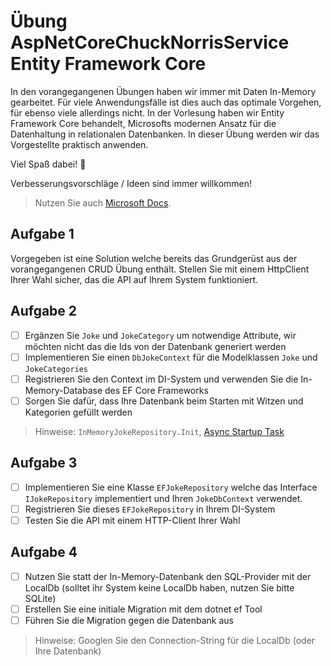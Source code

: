 # Übung AspNetCoreChuckNorrisService Entity Framework Core

In den vorangegangenen Übungen haben wir immer mit Daten In-Memory gearbeitet. Für viele Anwendungsfälle ist dies auch das optimale Vorgehen, für ebenso viele allerdings nicht. In der Vorlesung haben wir Entity Framework Core behandelt, Microsofts modernen Ansatz für die Datenhaltung in relationalen Datenbanken. In dieser Übung werden wir das Vorgestellte praktisch anwenden.

Viel Spaß dabei! :tada:

Verbesserungsvorschläge / Ideen sind immer willkommen!

> Nutzen Sie auch [Microsoft Docs](https://docs.microsoft.com).

## Aufgabe 1

Vorgegeben ist eine Solution welche bereits das Grundgerüst aus der vorangegangenen CRUD Übung enthält. Stellen Sie mit einem HttpClient Ihrer Wahl sicher, das die API auf Ihrem System funktioniert.

## Aufgabe 2

- [ ] Ergänzen Sie `Joke` und `JokeCategory` um notwendige Attribute, wir möchten nicht das die Ids von der Datenbank generiert werden
- [ ] Implementieren Sie einen `DbJokeContext` für die Modelklassen `Joke` und `JokeCategories`
- [ ] Registrieren Sie den Context im DI-System und verwenden Sie die In-Memory-Database des EF Core Frameworks
- [ ] Sorgen Sie dafür, dass Ihre Datenbank beim Starten mit Witzen und Kategorien gefüllt werden

> Hinweise: `InMemoryJokeRepository.Init`, [Async Startup Task](https://andrewlock.net/running-async-tasks-on-app-startup-in-asp-net-core-part-2/)

## Aufgabe 3

- [ ] Implementieren Sie eine Klasse `EFJokeRepository` welche das Interface `IJokeRepository` implementiert und Ihren `JokeDbContext` verwendet.
- [ ] Registrieren Sie dieses `EFJokeRepository` in Ihrem DI-System
- [ ] Testen Sie die API mit einem HTTP-Client Ihrer Wahl

## Aufgabe 4

- [ ] Nutzen Sie statt der In-Memory-Datenbank den SQL-Provider mit der LocalDb (solltet ihr System keine LocalDb haben, nutzen Sie bitte SQLite)
- [ ] Erstellen Sie eine initiale Migration mit dem dotnet ef Tool
- [ ] Führen Sie die Migration gegen die Datenbank aus

> Hinweise: Googlen Sie den Connection-String für die LocalDb (oder Ihre Datenbank)